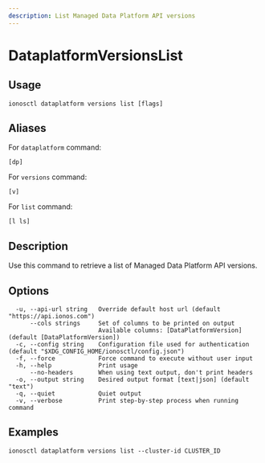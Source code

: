 ```yaml
---
description: List Managed Data Platform API versions
---
```


# DataplatformVersionsList

## Usage

```text
ionosctl dataplatform versions list [flags]
```

## Aliases

For `dataplatform` command:

```text
[dp]
```

For `versions` command:

```text
[v]
```

For `list` command:

```text
[l ls]
```

## Description

Use this command to retrieve a list of Managed Data Platform API versions.

## Options

```text
  -u, --api-url string   Override default host url (default "https://api.ionos.com")
      --cols strings     Set of columns to be printed on output 
                         Available columns: [DataPlatformVersion] (default [DataPlatformVersion])
  -c, --config string    Configuration file used for authentication (default "$XDG_CONFIG_HOME/ionosctl/config.json")
  -f, --force            Force command to execute without user input
  -h, --help             Print usage
      --no-headers       When using text output, don't print headers
  -o, --output string    Desired output format [text|json] (default "text")
  -q, --quiet            Quiet output
  -v, --verbose          Print step-by-step process when running command
```

## Examples

```text
ionosctl dataplatform versions list --cluster-id CLUSTER_ID
```

